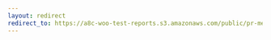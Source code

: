 ```yaml
---
layout: redirect
redirect_to: https://a8c-woo-test-reports.s3.amazonaws.com/public/pr-merge/42899/api/index.html
---
```

